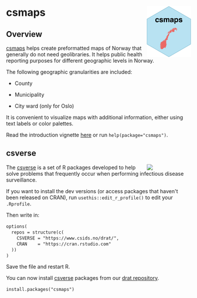 # csmaps <a href="https://www.csids.no/csmaps/"><img src="man/figures/logo.png" align="right" width="120" /></a>


## Overview 

[csmaps](https://www.csids.no/csmaps/) helps create preformatted maps of Norway that generally do not need geolibraries. It helps public health reporting purposes for different geographic levels in Norway.

The following geographic granularities are included: 

* County

* Municipality

* City ward (only for Oslo)

It is convenient to visualize maps with additional information, either using text labels or color palettes.

Read the introduction vignette [here](https://www.csids.no/csmaps/articles/csmaps.html) or run `help(package="csmaps")`.

## csverse

<a href="https://www.csids.no/packages.html"><img src="https://www.csids.no/packages/csverse.png" align="right" width="120" /></a>

The [csverse](https://www.csids.no/packages.html) is a set of R packages developed to help solve problems that frequently occur when performing infectious disease surveillance.

If you want to install the dev versions (or access packages that haven't been released on CRAN), run `usethis::edit_r_profile()` to edit your `.Rprofile`. 

Then write in:

```
options(
  repos = structure(c(
    CSVERSE = "https://www.csids.no/drat/",
    CRAN    = "https://cran.rstudio.com"
  ))
)
```

Save the file and restart R.

You can now install [csverse](https://www.csids.no/packages.html) packages from our [drat repository](https://www.csids.no/drat/).

```
install.packages("csmaps")
```

